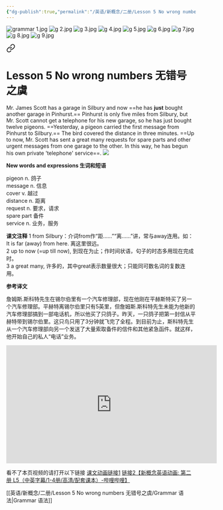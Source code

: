 ```yaml
---
{"dg-publish":true,"permalink":"/英语/新概念/二册/Lesson 5 No wrong numbers 无错号之虞/Grammar 语法/","dgPassFrontmatter":true}
---
```


![grammar 1.jpg](/img/user/%E8%8B%B1%E8%AF%AD/%E6%96%B0%E6%A6%82%E5%BF%B5/%E4%BA%8C%E5%86%8C/Lesson%205%20No%20wrong%20numbers%20%E6%97%A0%E9%94%99%E5%8F%B7%E4%B9%8B%E8%99%9E/%E9%99%84%E4%BB%B6/grammar%201.jpg)
![g 2.jpg](/img/user/%E8%8B%B1%E8%AF%AD/%E6%96%B0%E6%A6%82%E5%BF%B5/%E4%BA%8C%E5%86%8C/Lesson%205%20No%20wrong%20numbers%20%E6%97%A0%E9%94%99%E5%8F%B7%E4%B9%8B%E8%99%9E/%E9%99%84%E4%BB%B6/g%202.jpg)
![g 3.jpg](/img/user/%E8%8B%B1%E8%AF%AD/%E6%96%B0%E6%A6%82%E5%BF%B5/%E4%BA%8C%E5%86%8C/Lesson%205%20No%20wrong%20numbers%20%E6%97%A0%E9%94%99%E5%8F%B7%E4%B9%8B%E8%99%9E/%E9%99%84%E4%BB%B6/g%203.jpg)
![g 4.jpg](/img/user/%E8%8B%B1%E8%AF%AD/%E6%96%B0%E6%A6%82%E5%BF%B5/%E4%BA%8C%E5%86%8C/Lesson%205%20No%20wrong%20numbers%20%E6%97%A0%E9%94%99%E5%8F%B7%E4%B9%8B%E8%99%9E/%E9%99%84%E4%BB%B6/g%204.jpg)
![g 5.jpg](/img/user/%E8%8B%B1%E8%AF%AD/%E6%96%B0%E6%A6%82%E5%BF%B5/%E4%BA%8C%E5%86%8C/Lesson%205%20No%20wrong%20numbers%20%E6%97%A0%E9%94%99%E5%8F%B7%E4%B9%8B%E8%99%9E/%E9%99%84%E4%BB%B6/g%205.jpg)
![g 6.jpg](/img/user/%E8%8B%B1%E8%AF%AD/%E6%96%B0%E6%A6%82%E5%BF%B5/%E4%BA%8C%E5%86%8C/Lesson%205%20No%20wrong%20numbers%20%E6%97%A0%E9%94%99%E5%8F%B7%E4%B9%8B%E8%99%9E/%E9%99%84%E4%BB%B6/g%206.jpg)
![g 7.jpg](/img/user/%E8%8B%B1%E8%AF%AD/%E6%96%B0%E6%A6%82%E5%BF%B5/%E4%BA%8C%E5%86%8C/Lesson%205%20No%20wrong%20numbers%20%E6%97%A0%E9%94%99%E5%8F%B7%E4%B9%8B%E8%99%9E/%E9%99%84%E4%BB%B6/g%207.jpg)
![g 8.jpg](/img/user/%E8%8B%B1%E8%AF%AD/%E6%96%B0%E6%A6%82%E5%BF%B5/%E4%BA%8C%E5%86%8C/Lesson%205%20No%20wrong%20numbers%20%E6%97%A0%E9%94%99%E5%8F%B7%E4%B9%8B%E8%99%9E/%E9%99%84%E4%BB%B6/g%208.jpg)
![g 9.jpg](/img/user/%E8%8B%B1%E8%AF%AD/%E6%96%B0%E6%A6%82%E5%BF%B5/%E4%BA%8C%E5%86%8C/Lesson%205%20No%20wrong%20numbers%20%E6%97%A0%E9%94%99%E5%8F%B7%E4%B9%8B%E8%99%9E/%E9%99%84%E4%BB%B6/g%209.jpg)


<div class="transclusion internal-embed is-loaded"><a class="markdown-embed-link" href="////lesson-5-no-wrong-numbers//" aria-label="Open link"><svg xmlns="http://www.w3.org/2000/svg" width="24" height="24" viewBox="0 0 24 24" fill="none" stroke="currentColor" stroke-width="2" stroke-linecap="round" stroke-linejoin="round" class="svg-icon lucide-link"><path d="M10 13a5 5 0 0 0 7.54.54l3-3a5 5 0 0 0-7.07-7.07l-1.72 1.71"></path><path d="M14 11a5 5 0 0 0-7.54-.54l-3 3a5 5 0 0 0 7.07 7.07l1.71-1.71"></path></svg></a><div class="markdown-embed">




 # Lesson 5 No wrong numbers 无错号之虞
Mr. James Scott has a garage in Silbury and now ==he has **just** bought another garage in Pinhurst.== Pinhurst is only five miles from Silbury, but Mr. Scott cannot get a telephone for his new garage, so he has just bought twelve pigeons. ==Yesterday, a pigeon carried the first message from Pinhurst to Silbury.== The bird covered the distance in three minutes. ==Up to now, Mr. Scott has sent a great many requests for spare parts and other urgent messages from one garage to the other. In this way, he has begun his own private 'telephone' service==.
  ![](https://i.xiao84.com/allimg/150108/1-15010PHP22F.jpg)

**New words and expressions 生词和短语**

pigeon n. 鸽子  
message n. 信息  
cover v. 越过  
distance n. 距离  
request n. 要求，请求  
spare part 备件  
service n. 业务，服务

**课文注释**
1 from Silbury：介词from作“距……”“离……”讲，常与away连用。如： It is far (away) from here. 离这里很远。  
2 up to now (=up till now), 到现在为止；作时间状语，句子的时态多用现在完成时。  
3 a great many, 许多的，其中great表示数量很大；只能同可数名词的复数连用。

**参考译文**

詹姆斯.斯科特先生在锡尔伯里有一个汽车修理部，现在他刚在平赫斯特买了另一个汽车修理部。平赫特离锡尔伯里只有5英里，但詹姆斯.斯科特先生未能为他新的汽车修理部搞到一部电话机，所以他买了只鸽子。昨天，一只鸽子把第一封信从平赫特带到锡尔伯里。这只鸟只用了3分钟就飞完了全程。到目前为止，斯科特先生从一个汽车修理部向另一个发送了大量索取备件的信件和其他紧急函件。就这样，他开始自己的私人“电话”业务。
  
<iframe src="https://hyrien-my.sharepoint.com/personal/zip_hyrien_onmicrosoft_com/_layouts/15/embed.aspx?UniqueId=026970c2-16bf-44e2-9a7d-f3fb6ee7544e&embed=%7B%22ust%22%3Atrue%2C%22hv%22%3A%22CopyEmbedCode%22%7D&referrer=StreamWebApp&referrerScenario=EmbedDialog.Create" width="560" height="315" frameborder="0" scrolling="no" allowfullscreen title="新概念2 L5.mp4"></iframe>

看不了本页视频的请打开以下链接 
  [课文动画链接1](https://hyrien-my.sharepoint.com/:v:/g/personal/zip_hyrien_onmicrosoft_com/EcJwaQK_FuJEmn3z-27nVE4BN7r-BU_eHVzYBP1w8DwufA?e=KFrIe5)
  [链接2【新概念英语动画: 第二册 L5（中英字幕/1-4册/高清/配套课本）-哔哩哔哩】](https://b23.tv/Qxmfm56)
 
[[英语/新概念/二册/Lesson 5 No wrong numbers 无错号之虞/Grammar 语法\|Grammar 语法]]

  



</div></div>




